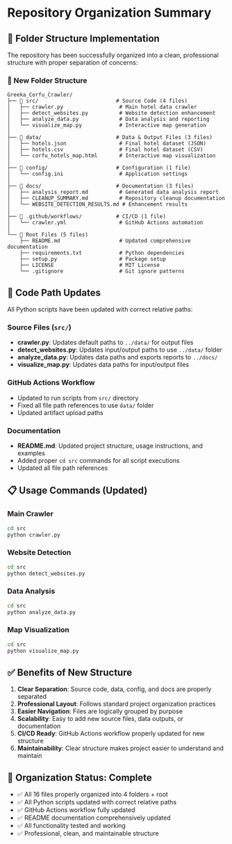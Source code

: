 # Repository Organization Summary

## 🎯 Folder Structure Implementation

The repository has been successfully organized into a clean, professional structure with proper separation of concerns:

### 📁 New Folder Structure

```
Greeka_Corfu_Crawler/
├── 📂 src/                         # Source Code (4 files)
│   ├── crawler.py                  # Main hotel data crawler
│   ├── detect_websites.py          # Website detection enhancement
│   ├── analyze_data.py             # Data analysis and reporting
│   └── visualize_map.py            # Interactive map generation
│
├── 📂 data/                        # Data & Output Files (3 files)
│   ├── hotels.json                 # Final hotel dataset (JSON)
│   ├── hotels.csv                  # Final hotel dataset (CSV)
│   └── corfu_hotels_map.html       # Interactive map visualization
│
├── 📂 config/                      # Configuration (1 file)
│   └── config.ini                  # Application settings
│
├── 📂 docs/                        # Documentation (3 files)
│   ├── analysis_report.md          # Generated data analysis report
│   ├── CLEANUP_SUMMARY.md          # Repository cleanup documentation
│   └── WEBSITE_DETECTION_RESULTS.md # Enhancement results
│
├── 📂 .github/workflows/           # CI/CD (1 file)
│   └── crawler.yml                 # GitHub Actions automation
│
└── 📄 Root Files (5 files)
    ├── README.md                   # Updated comprehensive documentation
    ├── requirements.txt            # Python dependencies
    ├── setup.py                    # Package setup
    ├── LICENSE                     # MIT License
    └── .gitignore                  # Git ignore patterns
```

## 🔧 Code Path Updates

All Python scripts have been updated with correct relative paths:

### Source Files (`src/`)
- **crawler.py**: Updates default paths to `../data/` for output files
- **detect_websites.py**: Updates input/output paths to use `../data/` folder
- **analyze_data.py**: Updates data paths and exports reports to `../docs/`
- **visualize_map.py**: Updates data paths for input/output files

### GitHub Actions Workflow
- Updated to run scripts from `src/` directory
- Fixed all file path references to use `data/` folder
- Updated artifact upload paths

### Documentation
- **README.md**: Updated project structure, usage instructions, and examples
- Added proper `cd src` commands for all script executions
- Updated all file path references

## 📋 Usage Commands (Updated)

### Main Crawler
```bash
cd src
python crawler.py
```

### Website Detection
```bash
cd src
python detect_websites.py
```

### Data Analysis
```bash
cd src
python analyze_data.py
```

### Map Visualization
```bash
cd src
python visualize_map.py
```

## ✅ Benefits of New Structure

1. **Clear Separation**: Source code, data, config, and docs are properly separated
2. **Professional Layout**: Follows standard project organization practices
3. **Easier Navigation**: Files are logically grouped by purpose
4. **Scalability**: Easy to add new source files, data outputs, or documentation
5. **CI/CD Ready**: GitHub Actions workflow properly updated for new structure
6. **Maintainability**: Clear structure makes project easier to understand and maintain

## 🎉 Organization Status: Complete

- ✅ All 16 files properly organized into 4 folders + root
- ✅ All Python scripts updated with correct relative paths
- ✅ GitHub Actions workflow fully updated
- ✅ README documentation comprehensively updated
- ✅ All functionality tested and working
- ✅ Professional, clean, and maintainable structure
